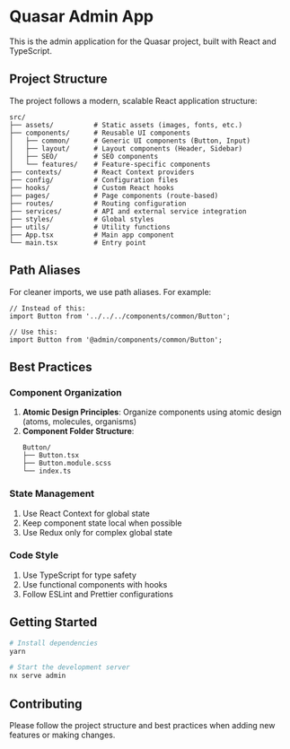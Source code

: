 # Quasar Admin App

This is the admin application for the Quasar project, built with React and TypeScript.

## Project Structure

The project follows a modern, scalable React application structure:

```
src/
├── assets/          # Static assets (images, fonts, etc.)
├── components/      # Reusable UI components
│   ├── common/      # Generic UI components (Button, Input)
│   ├── layout/      # Layout components (Header, Sidebar)
│   ├── SEO/         # SEO components
│   └── features/    # Feature-specific components
├── contexts/        # React Context providers
├── config/          # Configuration files
├── hooks/           # Custom React hooks
├── pages/           # Page components (route-based)
├── routes/          # Routing configuration
├── services/        # API and external service integration
├── styles/          # Global styles
├── utils/           # Utility functions
├── App.tsx          # Main app component
└── main.tsx         # Entry point
```

## Path Aliases

For cleaner imports, we use path aliases. For example:

```tsx
// Instead of this:
import Button from '../../../components/common/Button';

// Use this:
import Button from '@admin/components/common/Button';
```

## Best Practices

### Component Organization

1. **Atomic Design Principles**: Organize components using atomic design (atoms, molecules, organisms)
2. **Component Folder Structure**:
   ```
   Button/
   ├── Button.tsx
   ├── Button.module.scss
   └── index.ts
   ```

### State Management

1. Use React Context for global state
2. Keep component state local when possible
3. Use Redux only for complex global state

### Code Style

1. Use TypeScript for type safety
2. Use functional components with hooks
3. Follow ESLint and Prettier configurations

## Getting Started

```bash
# Install dependencies
yarn

# Start the development server
nx serve admin
```

## Contributing

Please follow the project structure and best practices when adding new features or making changes. 